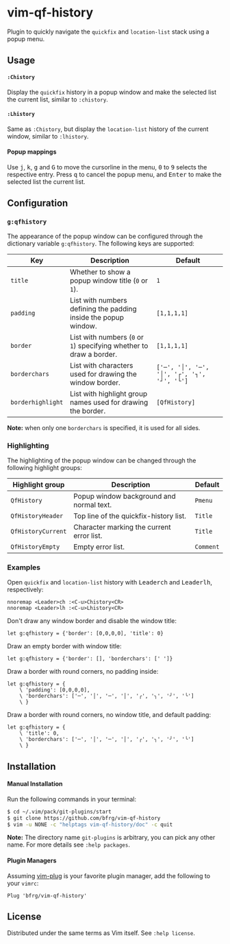 # vim-qf-history

Plugin to quickly navigate the `quickfix` and `location-list` stack using a
popup menu.


## Usage

#### `:Chistory`

Display the `quickfix` history in a popup window and make the selected list the
current list, similar to `:chistory`.

#### `:Lhistory`

Same as `:Chistory`, but display the `location-list` history of the current
window, similar to `:lhistory`.

#### Popup mappings

Use <kbd>j</kbd>, <kbd>k</kbd>, <kbd>g</kbd> and <kbd>G</kbd> to move the
cursorline in the menu, <kbd>0</kbd> to <kbd>9</kbd> selects the respective
entry. Press <kbd>q</kbd> to cancel the popup menu, and <kbd>Enter</kbd> to make
the selected list the current list.


## Configuration

### `g:qfhistory`

The appearance of the popup window can be configured through the dictionary
variable `g:qfhistory`. The following keys are supported:

| Key               | Description                                                         | Default                                     |
| ----------------- | ------------------------------------------------------------------- | ------------------------------------------- |
| `title`           | Whether to show a popup window title (`0` or `1`).                  | `1`                                         |
| `padding`         | List with numbers defining the padding inside the popup window.     | `[1,1,1,1]`                                 |
| `border`          | List with numbers (`0` or `1`) specifying whether to draw a border. | `[1,1,1,1]`                                 |
| `borderchars`     | List with characters used for drawing the window border.            | `['─', '│', '─', '│', '┌', '┐', '┘', '└']`  |
| `borderhighlight` | List with highlight group names used for drawing the border.        | `[QfHistory]`                               |

**Note:** when only one `borderchars` is specified, it is used for all sides.

### Highlighting

The highlighting of the popup window can be changed through the following
highlight groups:

| Highlight group     | Description                               | Default   |
| ------------------- | ----------------------------------------- | --------- |
| `QfHistory`         | Popup window background and normal text.  | `Pmenu`   |
| `QfHistoryHeader`   | Top line of the quickfix-history list.    | `Title`   |
| `QfHistoryCurrent`  | Character marking the current error list. | `Title`   |
| `QfHistoryEmpty`    | Empty error list.                         | `Comment` |

### Examples

Open `quickfix` and `location-list` history with
<kbd>Leader</kbd><kbd>c</kbd><kbd>h</kbd> and
<kbd>Leader</kbd><kbd>l</kbd><kbd>h</kbd>, respectively:
```vim
nnoremap <Leader>ch :<C-u>Chistory<CR>
nnoremap <Leader>lh :<C-u>Lhistory<CR>
```

Don't draw any window border and disable the window title:
```vim
let g:qfhistory = {'border': [0,0,0,0], 'title': 0}
```

Draw an empty border with window title:
```vim
let g:qfhistory = {'border': [], 'borderchars': [' ']}
```

Draw a border with round corners, no padding inside:
```vim
let g:qfhistory = {
    \ 'padding': [0,0,0,0],
    \ 'borderchars': ['─', '│', '─', '│', '╭', '╮', '╯', '╰']
    \ }
```

Draw a border with round corners, no window title, and default padding:
```vim
let g:qfhistory = {
    \ 'title': 0,
    \ 'borderchars': ['─', '│', '─', '│', '╭', '╮', '╯', '╰']
    \ }
```


## Installation

#### Manual Installation

Run the following commands in your terminal:
```bash
$ cd ~/.vim/pack/git-plugins/start
$ git clone https://github.com/bfrg/vim-qf-history
$ vim -u NONE -c "helptags vim-qf-history/doc" -c quit
```
**Note:** The directory name `git-plugins` is arbitrary, you can pick any other
name. For more details see `:help packages`.

#### Plugin Managers

Assuming [vim-plug][plug] is your favorite plugin manager, add the following to
your `vimrc`:
```vim
Plug 'bfrg/vim-qf-history'
```


## License

Distributed under the same terms as Vim itself. See `:help license`.

[plug]: https://github.com/junegunn/vim-plug
